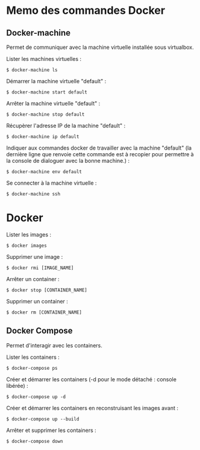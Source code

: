# Memo des commandes Docker

## Docker-machine

Permet de communiquer avec la machine virtuelle installée sous virtualbox.


Lister les machines virtuelles :
```
$ docker-machine ls
```

Démarrer la machine virtuelle "default" :
```
$ docker-machine start default
```

Arrêter la machine virtuelle "default" :
```
$ docker-machine stop default
```

Récupèrer l'adresse IP de la machine "default" :
```
$ docker-machine ip default
```

Indiquer aux commandes docker de travailler avec la machine "default" (la dernière ligne que renvoie cette commande est à recopier pour permettre à la console de dialoguer avec la bonne machine.) :
```
$ docker-machine env default
```

Se connecter à la machine virtuelle : 
```
$ docker-machine ssh
```

# Docker

Lister les images :
```
$ docker images
```

Supprimer une image : 
```
$ docker rmi [IMAGE_NAME]
```

Arrêter un container :
```
$ docker stop [CONTAINER_NAME]
```

Supprimer un container :
```
$ docker rm [CONTAINER_NAME]
```

## Docker Compose

Permet d'interagir avec les containers.

Lister les containers :
```
$ docker-compose ps
```

Créer et démarrer les containers (-d pour le mode détaché : console libérée) :
```
$ docker-compose up -d
```

Créer et démarrer les containers en reconstruisant les images avant :
```
$ docker-compose up --build
```

Arrêter et supprimer les containers :
```
$ docker-compose down
```